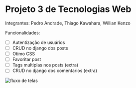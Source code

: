 # Projeto 3 de Tecnologias Web

Integrantes: Pedro Andrade, Thiago Kawahara, Willian Kenzo

Funcionalidades:
- [ ] Autentização de usuários
- [ ] CRUD no django dos posts
- [ ] Otimo CSS
- [ ] Favoritar post
- [ ] Tags multiplas nos posts (extra)
- [ ] CRUD no django dos comentarios (extra)

![fluxo de telas](https://user-images.githubusercontent.com/71990438/169356552-394c481d-466f-4b10-aba3-6d4236a38586.png)


